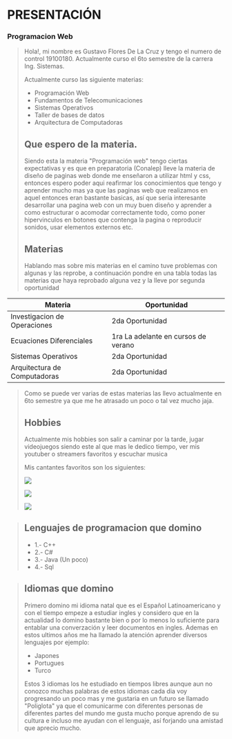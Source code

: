 # PRESENTACIÓN  
### Programacion Web  

> Hola!, mi nombre es Gustavo Flores De La Cruz y tengo el numero de control 19100180.
> Actualmente curso el 6to semestre de la carrera Ing. Sistemas.
>  
> Actualmente curso las siguiente materias:
> - Programación Web
> - Fundamentos de Telecomunicaciones 
> - Sistemas Operativos
> - Taller de bases de datos
> - Arquitectura de Computadoras
> 
> ## Que espero de la materia.
> Siendo esta la materia "Programación web" tengo ciertas expectativas y es que en preparatoria (Conalep) lleve la materia de diseño de paginas web donde me enseñaron a utilizar html y css, entonces espero poder aqui reafirmar los conocimientos que tengo y aprender mucho mas ya que las paginas web que realizamos en aquel entonces eran bastante basicas, así que seria interesante desarrollar una pagina web con un muy buen diseño y aprender a como estructurar o acomodar correctamente todo, como poner hipervinculos en botones que contenga la pagina o reproducir sonidos, usar elementos externos etc.
>
>## Materias
>Hablando mas sobre mis materias en el camino tuve problemas con algunas y las reprobe, a continuación pondre en una tabla todas las materias que haya reprobado alguna vez y la lleve por segunda oportunidad

| Materia                            | Oportunidad    |
| -----------                        | -----------    |
| Investigacion de Operaciones       | 2da Oportunidad|
|Ecuaciones Diferenciales            | 1ra La adelante en cursos de verano|
|Sistemas Operativos                 | 2da Oportunidad|
|Arquitectura de Computadoras        | 2da Oportunidad|

>Como se puede ver varias de estas materias las llevo actualmente en 6to semestre ya que me he atrasado un poco o tal vez mucho jaja.
>
>## Hobbies
> Actualmente mis hobbies son salir a caminar por la tarde, jugar videojuegos siendo este al que mas le dedico tiempo, ver mis youtuber o streamers favoritos y escuchar musica
>
> Mis cantantes favoritos son los siguientes:
>
> ![](https://i.scdn.co/image/ab67706f000000034d26d431869cabfc53c67d8e)
>
>
 >![](https://dwgyu36up6iuz.cloudfront.net/heru80fdn/image/upload/c_fill,d_placeholder_gqmexico.png,fl_progressive,g_face,h_1080,q_80,w_1920/v1631275228/gqmexico_jose-madero-nos-explica-sus-mejores-canciones-gq-mexico.jpg)
>
>
>![](https://www.imer.mx/reactor/wp-content/uploads/sites/40/esteman.jpg)
>
>
>
>






>## Lenguajes de programacion que domino
> - 1.- C++
> - 2.- C#
> - 3.- Java (Un poco)
>-  4.- Sql

>## Idiomas que domino
>Primero domino mi idioma natal que es el Español Latinoamericano y con el tiempo empeze a estudiar ingles y considero que en la actualidad lo domino bastante bien o por lo menos lo suficiente para entablar una converzación y leer documentos en ingles. Ademas en estos ultimos años me ha llamado la atención aprender diversos lenguajes por ejemplo:
> - Japones
> - Portugues
> - Turco
> 
> Estos 3 idiomas los he estudiado en tiempos libres aunque aun no conozco muchas palabras de estos idiomas cada dia voy progresando un poco mas y me gustaria en un futuro se llamado "Poliglota" ya que el comunicarme con diferentes personas de diferentes partes del mundo me gusta mucho porque aprendo de su cultura e incluso me ayudan con el lenguaje, así forjando una amistad que aprecio mucho.